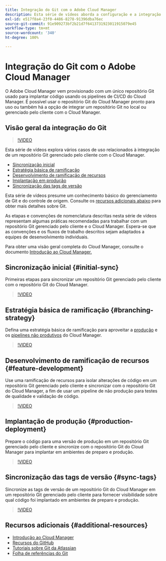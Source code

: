 ```yaml
---
title: Integração do Git com o Adobe Cloud Manager
description: Esta série de vídeos aborda a configuração e a integração de um repositório Git gerenciado pelo cliente (no local) com o Adobe Cloud Manager.
exl-id: e517f8a4-23f0-4486-8278-91396dba76ec
source-git-commit: 91e909273bf2b21d7f6413731923011915079e45
workflow-type: tm+mt
source-wordcount: '340'
ht-degree: 100%

---
```



# Integração do Git com o Adobe Cloud Manager

O Adobe Cloud Manager vem provisionado com um único repositório Git usado para implantar código usando os pipelines de CI/CD do Cloud Manager. É possível usar o repositório Git do Cloud Manager pronto para uso ou também há a opção de integrar um repositório Git no local ou gerenciado pelo cliente com o Cloud Manager.

## Visão geral da integração do Git

>[!VIDEO](https://video.tv.adobe.com/v/28710/)

Esta série de vídeos explora vários casos de uso relacionados à integração de um repositório Git gerenciado pelo cliente com o Cloud Manager.

* [Sincronização inicial](#initial-sync)
* [Estratégia básica de ramificação](#branching-strategy)
* [Desenvolvimento de ramificação de recursos](#feature-development)
* [Implantação em produção](#production-deployment)
* [Sincronização das tags de versão](#sync-tags)

Esta série de vídeos presume um conhecimento básico do gerenciamento de Git e do controle de origem. Consulte os [recursos adicionais abaixo](#additional-resources) para obter mais detalhes sobre Git.

As etapas e convenções de nomenclatura descritas nesta série de vídeos representam algumas práticas recomendadas para trabalhar com um repositório Git gerenciado pelo cliente e o Cloud Manager. Espera-se que as convenções e os fluxos de trabalho descritos sejam adaptados a equipes de desenvolvimento individuais.

Para obter uma visão geral completa do Cloud Manager, consulte o documento [Introdução ao Cloud Manager.](/help/introduction.md)

## Sincronização inicial {#initial-sync}

Primeiras etapas para sincronizar um repositório Git gerenciado pelo cliente com o repositório Git do Cloud Manager.

>[!VIDEO](https://video.tv.adobe.com/v/28711/?quality=12)

## Estratégia básica de ramificação {#branching-strategy}

Defina uma estratégia básica de ramificação para aproveitar a [produção](/help/using/production-pipelines.md) e os [pipelines não produtivos](/help/using/non-production-pipelines.md) do Cloud Manager.

>[!VIDEO](https://video.tv.adobe.com/v/28712/?quality=12)

## Desenvolvimento de ramificação de recursos {#feature-development}

Use uma ramificação de recursos para isolar alterações de código em um repositório Git gerenciado pelo cliente e sincronizar com o repositório Git do Cloud Manager, a fim de usar um pipeline de não produção para testes de qualidade e validação de código.

>[!VIDEO](https://video.tv.adobe.com/v/28723/?quality=12)

## Implantação de produção {#production-deployment}

Prepare o código para uma versão de produção em um repositório Git gerenciado pelo cliente e sincronize com o repositório Git do Cloud Manager para implantar em ambientes de preparo e produção.

>[!VIDEO](https://video.tv.adobe.com/v/28724/?quality=12)

## Sincronização das tags de versão {#sync-tags}

Sincronize as tags de versão de um repositório Git do Cloud Manager em um repositório Git gerenciado pelo cliente para fornecer visibilidade sobre qual código foi implantado em ambientes de preparo e produção.

>[!VIDEO](https://video.tv.adobe.com/v/28725/?quality=12)

## Recursos adicionais {#additional-resources}

* [Introdução ao Cloud Manager](/help/introduction.md)
* [Recursos do GitHub](https://try.github.io)
* [Tutoriais sobre Git da Atlassian](https://www.atlassian.com/git/tutorials/what-is-version-control)
* [Folha de referências do Git](https://education.github.com/git-cheat-sheet-education.pdf)
